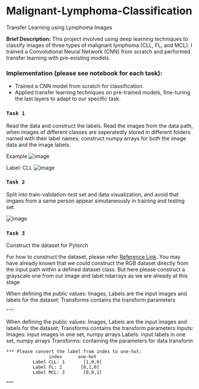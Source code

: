 # Malignant-Lymphoma-Classification

Transfer Learning using Lymphoma Images

**Brief Description:** This project involved using deep learning techniques to classify images of three types of malignant lymphoma (CLL, FL, and MCL). I trained a Convolutional Neural Network (CNN) from scratch and performed transfer learning with pre-existing models.

### Implementation (please see notebook for each task):
* Trained a CNN model from scratch for classification.
* Applied transfer learning techniques on pre-trained models, fine-tuning the last layers to adapt to our specific task.

### **`Task 1 `** 
Read the data and construct the labels. Read the images from the data path, when images of different classes are seperatedly stored in different folders named with their label names;
construct numpy arrays for both the image data and the image labels.

Example
![image](https://github.com/travislatchman/Malignant-Lymphoma-Classification/assets/32372013/f88d2b46-accb-407c-b1b5-689ffddd6632)

Label: CLL
![image](https://github.com/travislatchman/Malignant-Lymphoma-Classification/assets/32372013/ec5b56ca-1724-4b95-add8-8bfbb3cf999a)


### **`Task 2 `** 
Split into train-validation-test set and data visualization, and avoid that imgaes from a same person appear simutaneously in training and testing set.

![image](https://github.com/travislatchman/Malignant-Lymphoma-Classification/assets/32372013/444946a4-7bd4-4bc1-8dd3-e971344244e6)


### **`Task 3 `** 
Construct the dataset for Pytorch

For how to construct the dataset, please refer [Reference Link](https://pytorch.org/tutorials/beginner/basics/data_tutorial.html). You may have already known that we could construct the RGB dataset directly from the input path within a defined dataset class. But here please construct a grayscale one from our image and label ndarrays as we are already at this stage

When defining the public values: Images, Labels are the input images and labels for the dataset; Transforms contains the transform parameters

    """
When defining the public values: Images, Labels are the input images and labels for the dataset; Transforms contains the transform parameters
Inputs:
    Images: input images in one set, numpy arrays
    Labels: input labels in one set, numpy arrays
    Transforms: containing the parameters for data transform


    *** Please convert the label from index to one-hot:
                    index      one-hot
              Label CLL: 1       [1,0,0]
              Label FL: 2       [0,1,0]
              Label MCL: 3       [0,0,1]

  """
